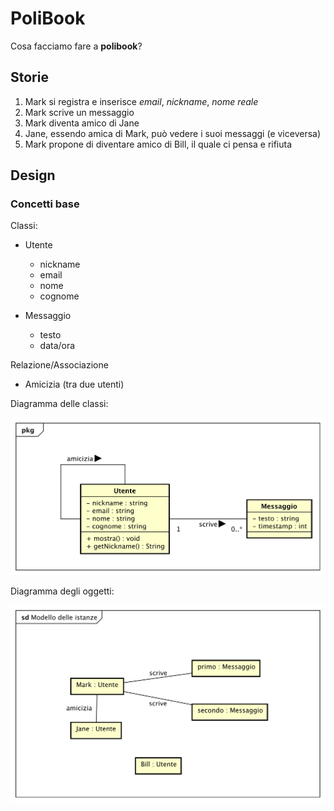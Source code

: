 
# PoliBook

Cosa facciamo fare a **polibook**?

## Storie

1. Mark si registra e inserisce *email*, *nickname*, *nome reale*
2. Mark scrive un messaggio
3. Mark diventa amico di Jane
3. Jane, essendo amica di Mark, può vedere i suoi messaggi (e viceversa)
3. Mark propone di diventare amico di Bill, il quale ci pensa e rifiuta


## Design


### Concetti base

Classi:
- Utente
    - nickname
    - email
    - nome
    - cognome
	
- Messaggio
    - testo
    - data/ora

Relazione/Associazione
- Amicizia (tra due utenti)

Diagramma delle classi:

![Diagramma delle classi](design/ClassDiagram.svg)

Diagramma degli oggetti:

![Diagramma degli oggetti](design/ObjectDiagram.svg)



